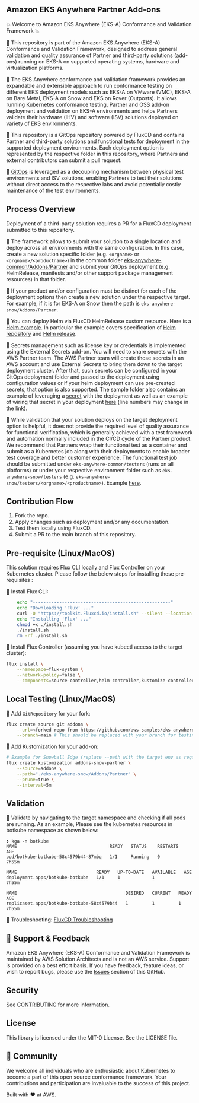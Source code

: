 ## Amazon EKS Anywhere Partner Add-ons

💥 Welcome to Amazon EKS Anywhere (EKS-A) Conformance and Validation Framework 💥

🎯 This repository is part of the Amazon EKS Anywhere (EKS-A) Conformance and Validation Framework, designed to address general validation and quality assurance of Partner and third-party solutions (add-ons) running on EKS-A on supported operating systems, hardware and virtualization platforms.

🎯 The EKS Anywhere conformance and validation framework provides an expandable and extensible approach to run conformance testing on different EKS deployment models such as EKS-A on VMware (VMC), EKS-A on Bare Metal, EKS-A on Snow and EKS on Rover (Outposts). It allows running Kubernetes conformance testing, Partner and OSS add-on deployment and validation on EKS-A environments and helps Partners validate their hardware (IHV) and software (ISV) solutions deployed on variety of EKS environments.

🎯 This repository is a GitOps repository powered by FluxCD and contains Partner and third-party solutions and functional tests for deployment in the supported deployment environments. Each deployment option is represented by the respective folder in this repository, where Partners and external contributors can submit a pull request. 

🎯 [GitOps](https://www.weave.works/technologies/gitops/) is leveraged as a decoupling mechanism between physical test environments and ISV solutions, enabling Partners to test their solutions without direct access to the respective labs and avoid potentially costly maintenance of the test environments. 

## Process Overview

Deployment of a third-party solution requires a PR for a FluxCD deployment submitted to this repository. 

🚀	The framework allows to submit your solution to a single location and deploy across all environments with the same configuration. In this case, create a new solution specific folder (e.g. `<orgname>` or `<orgname>/<productname>`) in the common folder [eks-anywhere-common/Addons/Partner](https://github.com/aws-samples/eks-anywhere-addons/tree/main/eks-anywhere-common/Addons/Partner) and submit your GitOps deployment (e.g. HelmRelease, manifests and/or other support package management resources) in that folder.

🚀	If your product and/or configuration must be distinct for each of the deployment options then create a new solution under the respective target. For example, if it is for EKS-A on Snow then the path is `eks-anywhere-snow/Addons/Partner`. 

🚀	You can deploy Helm via FluxCD HelmRelease custom resource. Here is a [Helm example](https:/github.com/aws-samples/eks-anywhere-addons/tree/main/eks-anywhere-common/Addons/Partner/Kubecost). In particular the example covers specification of [Helm repository](https://github.com/aws-samples/eks-anywhere-addons/blob/main/eks-anywhere-common/Addons/Partner/Kubecost/kubecost-source.yaml) and [Helm release](https://github.com/aws-samples/eks-anywhere-addons/blob/main/eks-anywhere-common/Addons/Partner/Kubecost/kubecost.yaml). 

🚀	Secrets management such as license key or credentials is implemented using the External Secrets add-on. You will need to share secrets with the AWS Partner team. The AWS Partner team will create those secrets in an AWS account and use External Secrets to bring them down to the target deployment cluster. After that, such secrets can be configured in your GitOps deployment folder and passed to the deployment using configuration values or if your helm deployment can use pre-created secrets, that option is also supported.  The sample folder also contains an example of leveraging a [secret](https://github.com/aws-samples/eks-anywhere-addons/blob/main/eks-anywhere-common/Addons/Partner/Kubecost/external-secret.yaml) with the deployment as well as an example of wiring that secret in your deployment [here](https://github.com/aws-samples/eks-anywhere-addons/blob/main/eks-anywhere-common/Addons/Partner/Kubecost/kubecost.yaml#L24) (line numbers may change in the link).

🚀	While validation that your solution deploys on the target deployment option is helpful, it does not provide the required level of quality assurance for functional verification, which is generally achieved with a test framework and automation normally included in the CI/CD cycle of the Partner product. We recommend that Partners wrap their functional test as a container and submit as a Kubernetes job along with their deployments to enable broader test coverage and better customer experience. The functional test job should be submitted under `eks-anywhere-common/testers` (runs on all platforms) or under your respective environment folder such as `eks-anywhere-snow/testers` (e.g. `eks-anywhere-snow/testers/<orgname>/<productname>`). Example [here](https://github.com/aws-samples/eks-anywhere-addons/tree/main/eks-anywhere-snow/Testers/Sample). 

## Contribution Flow

1.	Fork the repo. 
2.	Apply changes such as deployment and/or any documentation.
3.	Test them locally using FluxCD.
4.	Submit a PR to the main branch of this repository.

## Pre-requisite (Linux/MacOS)

This solution requires Flux CLI locally and Flux Controller on your Kubernetes cluster. Please follow the below steps for installing these pre-requisites :

🚀 Install Flux CLI:
```bash
    echo "----------------------------------------------------"
    echo "Downloading 'Flux' ..."
    curl -O "https://toolkit.Fluxcd.io/install.sh" --silent --location
    echo "Installing 'Flux' ..."
    chmod +x ./install.sh
    ./install.sh
    rm -rf ./install.sh
```

🚀 Install Flux Controller (assuming you have kubectl access to the target cluster):
```bash
flux install \
    --namespace=flux-system \
    --network-policy=false \
    --components=source-controller,helm-controller,kustomize-controller,notification-controller
```

## Local Testing (Linux/MacOS)

🚀 Add `GitRepository` for your fork:
```bash
flux create source git addons \
    --url=<forked repo from https://github.com/aws-samples/eks-anywhere-addons>\
    --branch=main # This should be replaced with your branch for testing your changes
```

🚀 Add Kustomization for your add-on:
```bash
# Example for Snowball Edge (replace --path with the target env as required)
flux create kustomization addons-snow-partner \
    --source=addons \
    --path="./eks-anywhere-snow/Addons/Partner" \
    --prune=true \
    --interval=5m 
```

## Validation

🚀 Validate by navigating to the target namespace and checking if all pods are running. As an example, Please see the kubernetes resources in botkube namespace as shown below:

```
❯ kga -n botkube
NAME                                   READY   STATUS    RESTARTS   AGE
pod/botkube-botkube-58c4579b44-87mbq   1/1     Running   0          7h55m

NAME                              READY   UP-TO-DATE   AVAILABLE   AGE
deployment.apps/botkube-botkube   1/1     1            1           7h55m

NAME                                         DESIRED   CURRENT   READY   AGE
replicaset.apps/botkube-botkube-58c4579b44   1         1         1       7h55m
```

🚀 Troubleshooting: [FluxCD Troubleshooting](https://fluxcd.io/flux/cheatsheets/troubleshooting/)

## 🤝 Support & Feedback
Amazon EKS Anywhere (EKS-A) Conformance and Validation Framework is maintained by AWS Solution Architects and is not an AWS service. Support is provided on a best effort basis. If you have feedback, feature ideas, or wish to report bugs, please use the [Issues](https://github.com/aws-samples/eks-anywhere-addons/issues) section of this GitHub.

## Security

See [CONTRIBUTING](CONTRIBUTING.md#security-issue-notifications) for more information.

## License

This library is licensed under the MIT-0 License. See the LICENSE file.

## 🙌 Community
We welcome all individuals who are enthusiastic about Kubernetes to become a part of this open source conformance framework. Your contributions and participation are invaluable to the success of this project.

Built with  ❤️ at AWS.